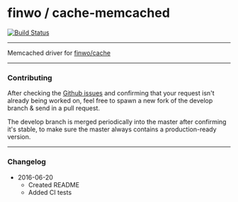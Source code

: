 # finwo / cache-memcached

[![Build Status](https://travis-ci.org/finwo/php-cache-memcached.svg?branch=master)](https://travis-ci.org/finwo/php-cache-memcached)

-----

Memcached driver for [finwo/cache](https://github.com/finwo/php-cache)

-----

### Contributing

After checking the [Github issues](https://github.com/finwo/php-cache-memcached/issues) and confirming that your request isn't already being worked on, feel free to spawn a new fork of the develop branch & send in a pull request.


The develop branch is merged periodically into the master after confirming it's stable, to make sure the master always contains a production-ready version.

-----

### Changelog
- 2016-06-20
    - Created README
    - Added CI tests

